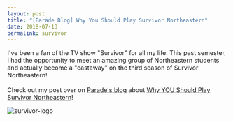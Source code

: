 ```yaml
---
layout: post
title: "[Parade Blog] Why You Should Play Survivor Northeastern"
date: 2018-07-13
permalink: survivor
---
```


I've been a fan of the TV show "Survivor" for all my life. This past semester, I had
the opportunity to meet an amazing group of Northeastern students and actually become a "castaway"
on the third season of Survivor Northeastern!
<br><br>
Check out my post over on [Parade's blog](https://parade.events/blog)
about [ Why YOU Should Play Survivor Northeastern](http://parade.events/blog/survivor-northeastern/)!

![survivor-logo](https://parade.events//blog/assets/resources-survivor/logo.png)
